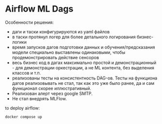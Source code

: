 # Airflow ML Dags

Особенности решения:
- даги и таски конфигурируются из yaml файлов
- в таски протянул логер для более детального логирования бизнес-логики
- время запусков дагов подготовки данных и обучения/предсказания модели специально выставлены
одинаковыми, чтобы продемонстрировать действие сенсоров
- весь бизнес код в дагах максимально простой и демонстрационный - 
  для демонстрации оркестрации, а не ML контента, без выделения классов и т.п. 
- реализованы тесты на консистентность DAG-ов. 
  Тесты на функциона дагов реализовывать не стал, так как это уже было ранее, да и сам функционал скорее иллюстративный.
- Реализован алерт через google SMTP.
- Не стал внедрять MLFlow.

to deploy airflow:
~~~
docker compose up
~~~
